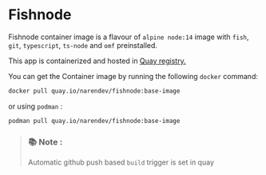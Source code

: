 # Fishnode

Fishnode container image is a flavour of `alpine node:14` image with `fish`, `git`, `typescript`, `ts-node` and `omf` preinstalled.

This app is containerized and hosted in [Quay registry.](quay.io)


You can get the Container image by running the following `docker` command: 

```bash
docker pull quay.io/narendev/fishnode:base-image
```

or using `podman` :

```bash 
podman pull quay.io/narendev/fishnode:base-image
```

> ### 📚 Note :
>   Automatic github push based `build` trigger is set in quay